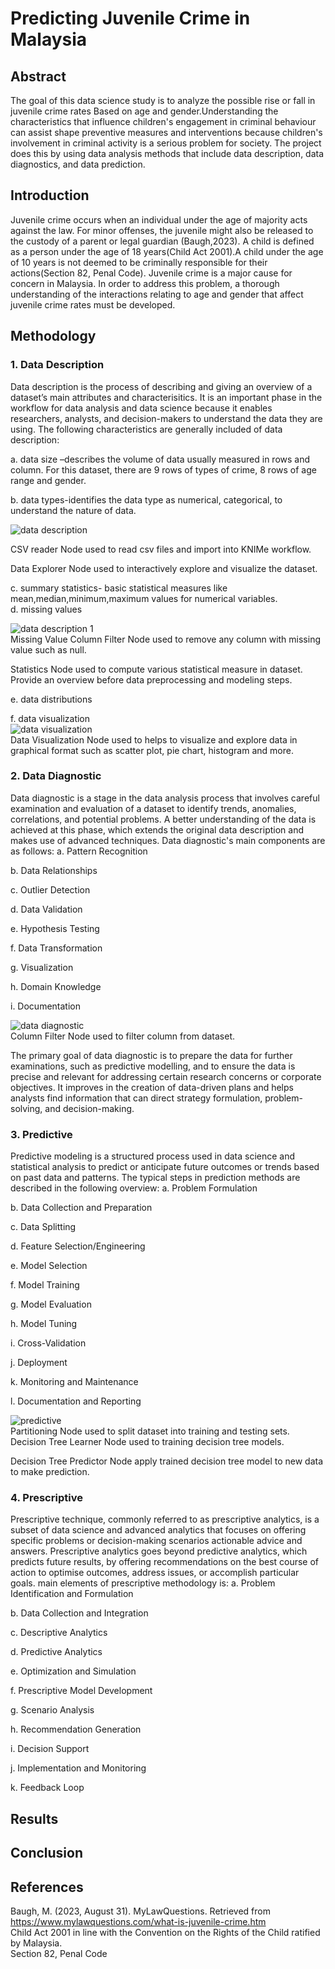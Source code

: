 # Predicting Juvenile Crime in Malaysia

## Abstract 
The goal of this data science study is to analyze the possible rise or fall in juvenile crime rates Based on age and gender.Understanding the characteristics that influence children's engagement in criminal behaviour can assist shape preventive measures and interventions because children's involvement in criminal activity is a serious problem for society. The project does this by using data analysis methods that include data description, data diagnostics, and data prediction.

## Introduction
Juvenile crime occurs when an individual under the age of majority acts against the law. For minor offenses, the juvenile might also be released to the custody of a parent or legal guardian (Baugh,2023). A child is defined as a person under the age of 18 years(Child Act 2001).A child under the age of 10 years is not deemed to be criminally responsible for their actions(Section 82, Penal Code). Juvenile crime is a major cause for concern in Malaysia. In order to address this problem, a thorough understanding of the interactions relating to age and gender that affect juvenile crime rates must be developed. 

## Methodology
### 1. Data Description
Data description is the process of describing and giving an overview of a dataset’s main attributes and characterisitics. It is an important phase in the workflow for data analysis and data science because it enables researchers, analysts, and decision-makers to understand the data they are using. The following characteristics are generally included of data description:

a. data size –describes the volume of data usually measured in rows and column. For this dataset, there are 9 rows of types of crime, 8 rows of age range and gender.  

b. data types-identifies the data type as numerical, categorical, to understand the nature of data.    

![data description](https://github.com/tirasyaz/codeless-data-science-fundamental-2023-FTU-x-UMK/assets/93869166/f6003d66-d7ba-483c-8503-67e1382dd3d3)  

CSV reader Node used to read csv files and import into KNIMe workflow. 

Data Explorer Node used to interactively explore and visualize the dataset.  

c. summary statistics- basic statistical measures like mean,median,minimum,maximum values for numerical variables.  
d. missing values   

![data description 1](https://github.com/tirasyaz/codeless-data-science-fundamental-2023-FTU-x-UMK/assets/93869166/50e07b4b-04be-4b16-9bdc-ee38006f1f4d)   
Missing Value Column Filter Node used to remove any column with missing value such as null.  

Statistics Node used to compute various statistical measure in dataset.
Provide an overview before data preprocessing and modeling steps.  

e. data distributions 

f. data visualization   
![data visualization](https://github.com/tirasyaz/codeless-data-science-fundamental-2023-FTU-x-UMK/assets/93869166/cc7e1d87-bfb6-419f-86d1-feb042d8ee94)  
Data Visualization Node used to helps to visualize and explore data in graphical format such as scatter plot, pie chart, histogram and more.


### 2. Data Diagnostic
Data diagnostic is a stage in the data analysis process that involves careful examination and evaluation of a dataset to identify trends, anomalies, correlations, and potential problems. A better understanding  of the data is achieved at this phase, which extends the original data description and makes use of advanced techniques. Data diagnostic's main components are as follows:
a. Pattern Recognition  

b. Data Relationships  

c. Outlier Detection  

d. Data Validation  

e. Hypothesis Testing  

f. Data Transformation  

g. Visualization  

h. Domain Knowledge  

i. Documentation  

![data diagnostic](https://github.com/tirasyaz/codeless-data-science-fundamental-2023-FTU-x-UMK/assets/93869166/f3a63b53-da1f-45ba-8d9f-6e7d69629d8b)  
Column Filter Node used to filter column from dataset.


The primary goal of data diagnostic is to prepare the data for further examinations, such as predictive modelling, and to ensure the data is precise and relevant for addressing certain research concerns or corporate objectives. It improves in the creation of data-driven plans and helps analysts find information that can direct strategy formulation, problem-solving, and decision-making.

### 3. Predictive
Predictive modeling  is a structured process used in data science and statistical analysis to predict or anticipate future outcomes or trends based on past data and patterns. The typical steps in prediction methods are described in the following overview:
a. Problem Formulation  

b. Data Collection and Preparation  

c. Data Splitting  

d. Feature Selection/Engineering  

e. Model Selection  

f. Model Training  

g. Model Evaluation  

h. Model Tuning  

i. Cross-Validation  

j. Deployment  

k. Monitoring and Maintenance  

l. Documentation and Reporting 

![predictive](https://github.com/tirasyaz/codeless-data-science-fundamental-2023-FTU-x-UMK/assets/93869166/43554f40-411a-4176-8c2e-bf8d20e0f12b)   
Partitioning Node used to split dataset into training and testing sets.  
Decision Tree Learner Node used to training decision tree models.  

Decision Tree Predictor Node apply trained decision tree model to new data to make prediction.


### 4. Prescriptive
Prescriptive technique, commonly referred to as prescriptive analytics, is a subset of data science and advanced analytics that focuses on offering specific problems or decision-making scenarios actionable advice and answers. Prescriptive analytics goes beyond predictive analytics, which predicts future results, by offering recommendations on the best course of action to optimise outcomes, address issues, or accomplish particular goals. main elements of prescriptive methodology is:
a. Problem Identification and Formulation  

b. Data Collection and Integration  

c. Descriptive Analytics  

d. Predictive Analytics  

e. Optimization and Simulation  

f. Prescriptive Model Development  

g. Scenario Analysis  

h. Recommendation Generation  

i. Decision Support  

j. Implementation and Monitoring  

k. Feedback Loop  



## Results

## Conclusion

## References
Baugh, M. (2023, August 31). MyLawQuestions. Retrieved from https://www.mylawquestions.com/what-is-juvenile-crime.htm  
Child Act 2001 in line with the Convention on the Rights of the Child ratified by Malaysia.  
Section 82, Penal Code


